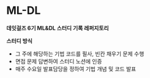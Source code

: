 # ML-DL

**데잇걸즈 6기 ML&DL 스터디 기록 레퍼지토리**

**스터디 방식**
* 그 주에 해당하는 기법 코드를 필사, 빈칸 채우기 문제 수행
* 면접 문제 답변하여 스터디 노션에 인증
* 매주 수요일 발표담당을 정하여 기법 개념 및 코드 발표
